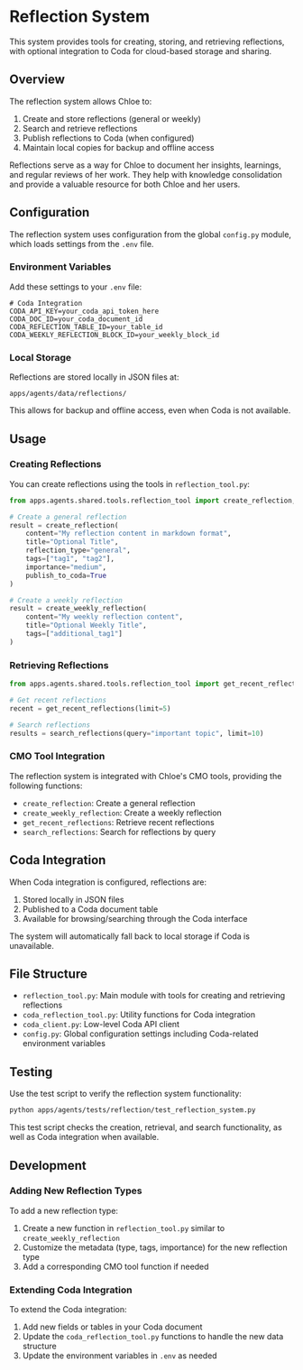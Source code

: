 # Reflection System

This system provides tools for creating, storing, and retrieving reflections, with optional integration to Coda for cloud-based storage and sharing.

## Overview

The reflection system allows Chloe to:

1. Create and store reflections (general or weekly)
2. Search and retrieve reflections
3. Publish reflections to Coda (when configured)
4. Maintain local copies for backup and offline access

Reflections serve as a way for Chloe to document her insights, learnings, and regular reviews of her work. They help with knowledge consolidation and provide a valuable resource for both Chloe and her users.

## Configuration

The reflection system uses configuration from the global `config.py` module, which loads settings from the `.env` file.

### Environment Variables

Add these settings to your `.env` file:

```
# Coda Integration
CODA_API_KEY=your_coda_api_token_here
CODA_DOC_ID=your_coda_document_id
CODA_REFLECTION_TABLE_ID=your_table_id
CODA_WEEKLY_REFLECTION_BLOCK_ID=your_weekly_block_id
```

### Local Storage

Reflections are stored locally in JSON files at:
```
apps/agents/data/reflections/
```

This allows for backup and offline access, even when Coda is not available.

## Usage

### Creating Reflections

You can create reflections using the tools in `reflection_tool.py`:

```python
from apps.agents.shared.tools.reflection_tool import create_reflection, create_weekly_reflection

# Create a general reflection
result = create_reflection(
    content="My reflection content in markdown format",
    title="Optional Title",
    reflection_type="general",
    tags=["tag1", "tag2"],
    importance="medium",
    publish_to_coda=True
)

# Create a weekly reflection
result = create_weekly_reflection(
    content="My weekly reflection content",
    title="Optional Weekly Title",
    tags=["additional_tag1"]
)
```

### Retrieving Reflections

```python
from apps.agents.shared.tools.reflection_tool import get_recent_reflections, search_reflections

# Get recent reflections
recent = get_recent_reflections(limit=5)

# Search reflections
results = search_reflections(query="important topic", limit=10)
```

### CMO Tool Integration

The reflection system is integrated with Chloe's CMO tools, providing the following functions:

- `create_reflection`: Create a general reflection
- `create_weekly_reflection`: Create a weekly reflection
- `get_recent_reflections`: Retrieve recent reflections
- `search_reflections`: Search for reflections by query

## Coda Integration

When Coda integration is configured, reflections are:

1. Stored locally in JSON files
2. Published to a Coda document table
3. Available for browsing/searching through the Coda interface

The system will automatically fall back to local storage if Coda is unavailable.

## File Structure

- `reflection_tool.py`: Main module with tools for creating and retrieving reflections
- `coda_reflection_tool.py`: Utility functions for Coda integration
- `coda_client.py`: Low-level Coda API client
- `config.py`: Global configuration settings including Coda-related environment variables

## Testing

Use the test script to verify the reflection system functionality:

```bash
python apps/agents/tests/reflection/test_reflection_system.py
```

This test script checks the creation, retrieval, and search functionality, as well as Coda integration when available.

## Development

### Adding New Reflection Types

To add a new reflection type:

1. Create a new function in `reflection_tool.py` similar to `create_weekly_reflection`
2. Customize the metadata (type, tags, importance) for the new reflection type
3. Add a corresponding CMO tool function if needed

### Extending Coda Integration

To extend the Coda integration:

1. Add new fields or tables in your Coda document
2. Update the `coda_reflection_tool.py` functions to handle the new data structure
3. Update the environment variables in `.env` as needed 